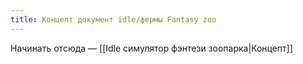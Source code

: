 ```yaml
---
title: Концепт документ idle/фермы Fantasy zoo
---
```


Начинать отсюда — [[Idle симулятор фэнтези зоопарка|Концепт]] 

